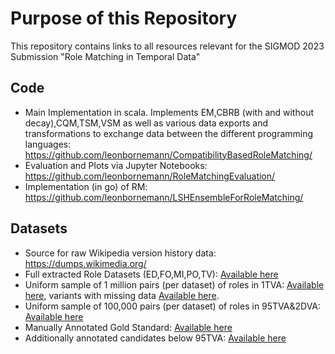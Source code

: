 # Purpose of this Repository
This repository contains links to all resources relevant for the SIGMOD 2023 Submission "Role Matching in Temporal Data"

## Code
* Main Implementation in scala. Implements EM,CBRB (with and without decay),CQM,TSM,VSM as well as various data exports and transformations to exchange data between the different programming languages: https://github.com/leonbornemann/CompatibilityBasedRoleMatching/
* Evaluation and Plots via Jupyter Notebooks: https://github.com/leonbornemann/RoleMatchingEvaluation/
* Implementation (in go) of RM: https://github.com/leonbornemann/LSHEnsembleForRoleMatching/

## Datasets
* Source for raw Wikipedia version history data: https://dumps.wikimedia.org/
* Full extracted Role Datasets (ED,FO,MI,PO,TV): [Available here](https://drive.google.com/file/d/1hGYpBeJrgzoOQaLT9JjCIROeV_sTQZBS/view?usp=sharing)
* Uniform sample of 1 million pairs (per dataset) of roles in 1TVA: [Available here](https://drive.google.com/file/d/16J1yGQmjwUJu-k58x0DvIcRWy2r4OgsM/view?usp=sharing), variants with missing data [Available here](https://drive.google.com/file/d/1TmdZZ1hdEw3HB0l7OfQed1-Hcs8nvaH_/view?usp=sharing).
* Uniform sample of 100,000 pairs (per dataset) of roles in 95TVA&2DVA: [Available here](https://drive.google.com/file/d/1HXmTiM5mEvglLmwaIlUYpt7ZjyJd4GtD/view?usp=sharing)
* Manually Annotated Gold Standard: [Available here](https://drive.google.com/file/d/1JkCXNdwpfyIjdx0odmgJtkjcmZYNjxbX/view?usp=sharing)
* Additionally annotated candidates below 95TVA: [Available here](https://drive.google.com/file/d/1hGYpBeJrgzoOQaLT9JjCIROeV_sTQZBS/view?usp=sharing)
